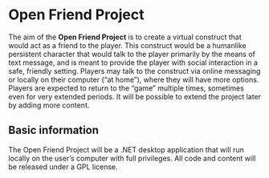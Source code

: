 # Open Friend Project
The aim of the **Open Friend Project** is to create a virtual construct that would act as a friend to the player. This construct would be a humanlike persistent character that would talk to the player primarily by the means of text message, and is meant to provide the player with social interaction in a safe, friendly setting. Players may talk to the construct via online messaging or locally on their computer (“at home”), where they will have more options. Players are expected to return to the “game” multiple times, sometimes even for very extended periods. It will be possible to extend the project later by adding more content.

## Basic information
The Open Friend Project will be a .NET desktop application that will run locally on the user’s computer with full privileges. All code and content will be released under a GPL license. 
